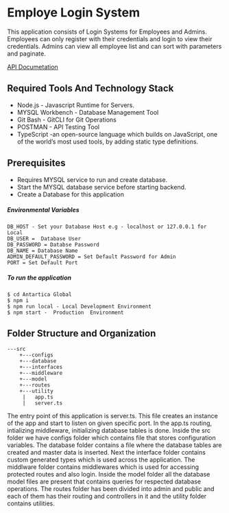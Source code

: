 # Employe Login System 
This application consists of Login Systems for Employees and Admins. Employees can only register with their credentials and login to view their credentials. Admins can view all employee list and can sort with parameters and paginate.

[API Documetation]

## Required Tools And Technology Stack
* Node.js - Javascript Runtime for Servers.
* MYSQL Workbench - Database Management Tool
* Git Bash - GitCLI for Git Operations
* POSTMAN - API Testing Tool
* TypeScript -an open-source language which builds on JavaScript, one of the world’s most used tools, by adding static type definitions.

## Prerequisites
* Requires MYSQL service to run and create database.
* Start the MYSQL database service before starting backend.
* Create a Database for this application

##### Environmental Variables
####
```
DB_HOST - Set your Database Host e.g - localhost or 127.0.0.1 for Local
DB_USER =  Database User
DB_PASSWORD = Databse Password
DB_NAME = Database Name
ADMIN_DEFAULT_PASSWORD = Set Default Password for Admin
PORT = Set Default Port
```

##### To run the application
####
```
$ cd Antartica Global
$ npm i
$ npm run local - Local Development Environment
$ npm start -  Production  Environment
```

## Folder Structure and Organization

```               
---src
    +---configs
    +---database
    +---interfaces
    +---middleware
    +---model
    +---routes
    +---utility
     |   app.ts
     |   server.ts
```
The entry point of this application is server.ts. This file creates an instance of the app and start to listen on given specific port. In the app.ts routing, intializing middleware, initializing database tables is done.
Inside the src folder we have configs folder which contains file that stores configuration variables. The database folder contains a file where the database tables are created and master data is inserted. Next the interface folder contains custom generated types which is used across the application. The middlware folder contains middlewares which is used for accessing protected routes and also login. 
Inside the model folder all the database model files are present that contains queries for respected database operations. 
The routes folder has been divided into admin and public and each of them has their routing and controllers in it and the utility folder contains utilities.

[API Documetation]: https://documenter.getpostman.com/view/11794310/TzY69EPq
